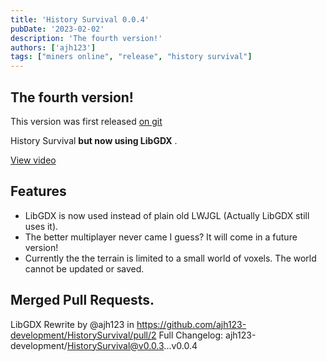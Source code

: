 ```yaml
---
title: 'History Survival 0.0.4'
pubDate: '2023-02-02'
description: 'The fourth version!'
authors: ['ajh123']
tags: ["miners online", "release", "history survival"]
---
```


## The fourth version!

This version was first released [on git](https://github.com/ajh123-archives/HistorySurvival/releases/tag/v0.0.4)

History Survival **but now using LibGDX** .

[View video](https://youtu.be/CGPYHsGABuE)

## Features
* LibGDX is now used instead of plain old LWJGL (Actually LibGDX still uses it).
* The better multiplayer never came I guess? It will come in a future version!
* Currently the the terrain is limited to a small world of voxels.
The world cannot be updated or saved.

## Merged Pull Requests.
LibGDX Rewrite by @ajh123 in https://github.com/ajh123-development/HistorySurvival/pull/2
Full Changelog: ajh123-development/HistorySurvival@v0.0.3...v0.0.4